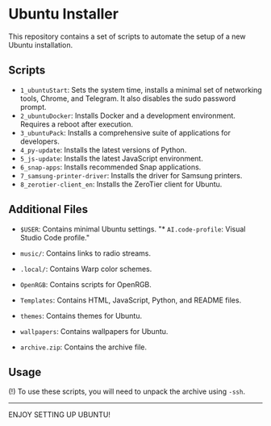 # Ubuntu Installer

This repository contains a set of scripts to automate the setup of a new Ubuntu installation.

## Scripts

*   `1_ubuntuStart`: Sets the system time, installs a minimal set of networking tools, Chrome, and Telegram. It also disables the sudo password prompt.
*   `2_ubuntuDocker`: Installs Docker and a development environment. Requires a reboot after execution.
*   `3_ubuntuPack`: Installs a comprehensive suite of applications for developers.
*   `4_py-update`: Installs the latest versions of Python.
*   `5_js-update`: Installs the latest JavaScript environment.
*   `6_snap-apps`: Installs recommended Snap applications.
*   `7_samsung-printer-driver`: Installs the driver for Samsung printers.
*   `8_zerotier-client_en`: Installs the ZeroTier client for Ubuntu.

## Additional Files

*   `$USER`: Contains minimal Ubuntu settings.
"*   `AI.code-profile`: Visual Studio Code profile."
*   `music/`: Contains links to radio streams.
*   `.local/`: Contains Warp color schemes.
*   `OpenRGB`: Contains scripts for OpenRGB.
*   `Templates`: Contains HTML, JavaScript, Python, and README files.
*   `themes`: Contains themes for Ubuntu.
*   `wallpapers`: Contains wallpapers for Ubuntu.

*   `archive.zip`: Contains the archive file.

## Usage

(!) To use these scripts, you will need to unpack the archive using `-ssh`.

---

ENJOY SETTING UP UBUNTU!
